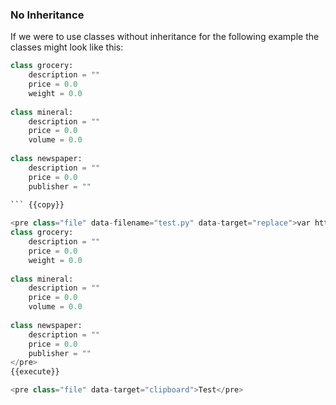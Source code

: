 ### No Inheritance
If we were to use classes without inheritance for the following example the classes might look like this:
```python
class grocery:
    description = ""
    price = 0.0
    weight = 0.0
    
class mineral:
    description = ""
    price = 0.0
    volume = 0.0
    
class newspaper:
    description = ""
    price = 0.0
    publisher = ""
    
``` {{copy}}

<pre class="file" data-filename="test.py" data-target="replace">var http = require('http');
class grocery:
    description = ""
    price = 0.0
    weight = 0.0
    
class mineral:
    description = ""
    price = 0.0
    volume = 0.0
    
class newspaper:
    description = ""
    price = 0.0
    publisher = ""
</pre>
{{execute}}

<pre class="file" data-target="clipboard">Test</pre>